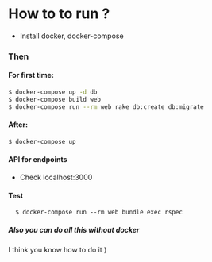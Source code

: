 

# How to to run ?

  - Install docker, docker-compose
### Then
#### For first time:
  ```sh
  $ docker-compose up -d db
  $ docker-compose build web
  $ docker-compose run --rm web rake db:create db:migrate
  ```
#### After:
  ``` sh
  $ docker-compose up
  ```
#### API for endpoints
 * Check localhost:3000
#### Test
  ```
    $ docker-compose run --rm web bundle exec rspec
   ```
##### Also you can do all this without docker
 I think you know how to do it )
